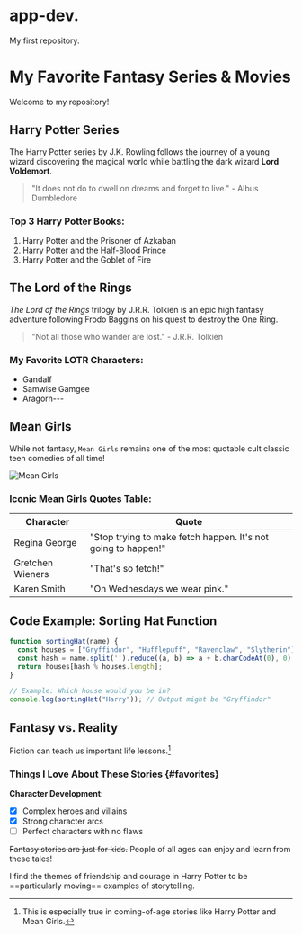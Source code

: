 # app-dev.
My first repository.
# My Favorite Fantasy Series & Movies

Welcome to my repository!

## Harry Potter Series

The Harry Potter series by J.K. Rowling follows the journey of a young wizard discovering the magical world while battling the dark wizard **Lord Voldemort**.

> "It does not do to dwell on dreams and forget to live." - Albus Dumbledore

### Top 3 Harry Potter Books:
1. Harry Potter and the Prisoner of Azkaban
2. Harry Potter and the Half-Blood Prince
3. Harry Potter and the Goblet of Fire

## The Lord of the Rings

*The Lord of the Rings* trilogy by J.R.R. Tolkien is an epic high fantasy adventure following Frodo Baggins on his quest to destroy the One Ring.

> "Not all those who wander are lost." - J.R.R. Tolkien

### My Favorite LOTR Characters:
- Gandalf
- Samwise Gamgee
- Aragorn---

## Mean Girls

While not fantasy, `Mean Girls` remains one of the most quotable cult classic teen comedies of all time!

![Mean Girls](https://via.placeholder.com/150)

### Iconic Mean Girls Quotes Table:

| Character | Quote |
| ----------- | ----------- |
| Regina George | "Stop trying to make fetch happen. It's not going to happen!" |
| Gretchen Wieners | "That's so fetch!" |
| Karen Smith | "On Wednesdays we wear pink." |

## Code Example: Sorting Hat Function

```javascript
function sortingHat(name) {
  const houses = ["Gryffindor", "Hufflepuff", "Ravenclaw", "Slytherin"];
  const hash = name.split('').reduce((a, b) => a + b.charCodeAt(0), 0);
  return houses[hash % houses.length];
}

// Example: Which house would you be in?
console.log(sortingHat("Harry")); // Output might be "Gryffindor"
```

## Fantasy vs. Reality

Fiction can teach us important life lessons.[^1]

[^1]: This is especially true in coming-of-age stories like Harry Potter and Mean Girls.

### Things I Love About These Stories {#favorites}

**Character Development**:
- [x] Complex heroes and villains
- [x] Strong character arcs
- [ ] Perfect characters with no flaws

~~Fantasy stories are just for kids.~~ People of all ages can enjoy and learn from these tales!

I find the themes of friendship and courage in Harry Potter to be ==particularly moving== examples of storytelling.



